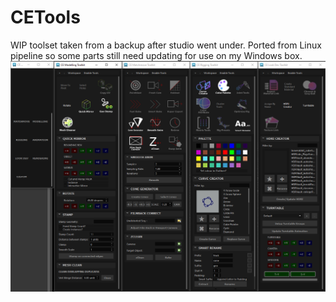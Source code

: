 # CETools

WIP toolset taken from a backup after studio went under. Ported from Linux pipeline so some parts still need updating for use on my Windows box.  
![image alt](https://github.com/Wyvernian/CETools/blob/main/tools_screenshot.png?raw=true)
